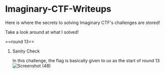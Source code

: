 # Imaginary-CTF-Writeups

Here is where the secrets to solving Imaginary CTF's challenges are stored!

Take a look around at what I solved!







==round 13==










1. Sanity Check
   
   In this challenge, the flag is basically given to us as the start of round 13
   ![Screenshot (48)](https://user-images.githubusercontent.com/68140663/129470340-ba786efc-fada-47e6-bc15-e941445186a7.png)
